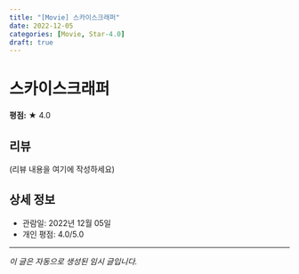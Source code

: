 ```yaml
---
title: "[Movie] 스카이스크래퍼"
date: 2022-12-05
categories: [Movie, Star-4.0]
draft: true
---
```


# 스카이스크래퍼

**평점:** ★ 4.0

## 리뷰

(리뷰 내용을 여기에 작성하세요)

## 상세 정보

- 관람일: 2022년 12월 05일
- 개인 평점: 4.0/5.0

---

*이 글은 자동으로 생성된 임시 글입니다.*
